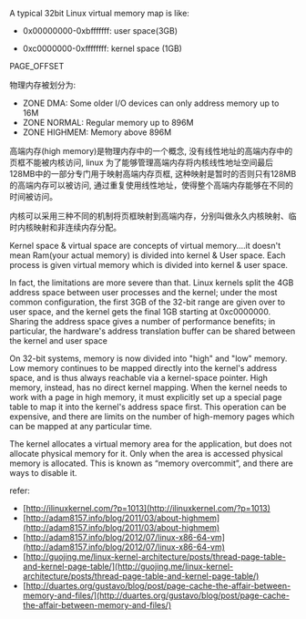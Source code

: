 A typical 32bit Linux virtual memory map is like:

- 0x00000000-0xbfffffff: user space(3GB)

- 0xc0000000-0xffffffff: kernel space (1GB)

PAGE_OFFSET


物理内存被划分为:

- ZONE DMA: Some older I/O devices can only address memory up to 16M
- ZONE NORMAL: Regular memory up to 896M
- ZONE HIGHMEM: Memory above 896M

高端内存(high memory)是物理内存中的一个概念, 没有线性地址的高端内存中的页框不能被内核访问, linux 为了能够管理高端内存将内核线性地址空间最后128MB中的一部分专门用于映射高端内存页框, 这种映射是暂时的否则只有128MB的高端内存可以被访问, 通过重复使用线性地址，使得整个高端内存能够在不同的时间被访问。

内核可以采用三种不同的机制将页框映射到高端内存，分别叫做永久内核映射、临时内核映射和非连续内存分配。

Kernel space & virtual space are concepts of virtual memory....it doesn't mean Ram(your actual memory) is divided into kernel & User space. Each process is given virtual memory which is divided into kernel & user space.


In fact, the limitations are more severe than that. Linux kernels split the 4GB address space between user processes and the kernel; under the most common configuration, the first 3GB of the 32-bit range are given over to user space, and the kernel gets the final 1GB starting at 0xc0000000. Sharing the address space gives a number of performance benefits; in particular, the hardware's address translation buffer can be shared between the kernel and user space


On 32-bit systems, memory is now divided into "high" and "low" memory. Low memory continues to be mapped directly into the kernel's address space, and is thus always reachable via a kernel-space pointer. High memory, instead, has no direct kernel mapping. When the kernel needs to work with a page in high memory, it must explicitly set up a special page table to map it into the kernel's address space first. This operation can be expensive, and there are limits on the number of high-memory pages which can be mapped at any particular time.

The kernel allocates a virtual memory area for the application, but does not allocate physical memory for it. Only when the area is accessed physical memory is allocated. This is known as “memory overcommit”, and there are ways to disable it.


refer:

- [http://ilinuxkernel.com/?p=1013](http://ilinuxkernel.com/?p=1013)
- [http://adam8157.info/blog/2011/03/about-highmem](http://adam8157.info/blog/2011/03/about-highmem)
- [http://adam8157.info/blog/2012/07/linux-x86-64-vm](http://adam8157.info/blog/2012/07/linux-x86-64-vm)
- [http://guojing.me/linux-kernel-architecture/posts/thread-page-table-and-kernel-page-table/](http://guojing.me/linux-kernel-architecture/posts/thread-page-table-and-kernel-page-table/)
- [http://duartes.org/gustavo/blog/post/page-cache-the-affair-between-memory-and-files/](http://duartes.org/gustavo/blog/post/page-cache-the-affair-between-memory-and-files/)
